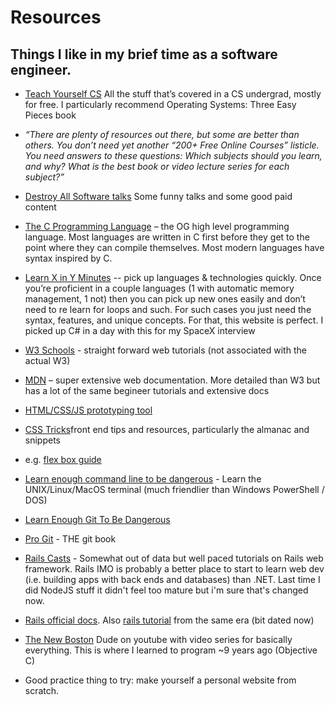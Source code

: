 # Resources

## Things I like in my brief time as a software engineer.

*   [Teach Yourself CS](https://teachyourselfcs.com/) All the stuff that’s covered in a CS undergrad, mostly for free. I particularly recommend Operating Systems: Three Easy Pieces book

*   _“There are plenty of resources out there, but some are better than others. You don’t need yet another “200+ Free Online Courses” listicle. You need answers to these questions: Which subjects should you learn, and why? What is the best book or video lecture series for each subject?”_

*   [Destroy All Software talks](https://www.destroyallsoftware.com/talks) Some funny talks and some good paid content
*   [The C Programming Language](https://github.com/germanoa/compiladores/blob/master/doc/ebook/The%20C%20Programming%20Language%20-%202nd%20Edition%20-%20Ritchie%20Kernighan.pdf) – the OG high level programming language. Most languages are written in C first before they get to the point where they can compile themselves. Most modern languages have syntax inspired by C.
*   [Learn X in Y Minutes](https://learnxinyminutes.com/) -- pick up languages & technologies quickly. Once you’re proficient in a couple languages (1 with automatic memory management, 1 not) then you can pick up new ones easily and don’t need to re learn for loops and such. For such cases you just need the syntax, features, and unique concepts. For that, this website is perfect. I picked up C# in a day with this for my SpaceX interview
*   [W3 Schools](https://www.w3schools.com/) - straight forward web tutorials (not associated with the actual W3)
*   [MDN](https://developer.mozilla.org/en-US/) – super extensive web documentation. More detailed than W3 but has a lot of the same begineer tutorials and extensive docs
*   [HTML/CSS/JS prototyping tool](https://codepen.io)
*   [CSS Tricks](https://css-tricks.com)front end tips and resources, particularly the almanac and snippets

*   e.g. [flex box guide](https://css-tricks.com/snippets/css/a-guide-to-flexbox/)

*   [Learn enough command line to be dangerous](https://www.learnenough.com/command-line-tutorial) - Learn the UNIX/Linux/MacOS terminal (much friendlier than Windows PowerShell / DOS)
*   [Learn Enough Git To Be Dangerous](https://www.learnenough.com/git-tutorial)
*   [Pro Git](https://git-scm.com/book/en/v2 ) - THE git book
*   [Rails Casts](http://railscasts.com/) - Somewhat out of data but well paced tutorials on Rails web framework. Rails IMO is probably a better place to start to learn web dev (i.e. building apps with back ends and databases) than .NET. Last time I did NodeJS stuff it didn't feel too mature but i'm sure that's changed now.
*   [Rails official docs](https://rubyonrails.org/). Also [rails tutorial](https://www.railstutorial.org/book) from the same era (bit dated now)
*   [The New Boston](https://www.youtube.com/user/thenewboston) Dude on youtube with video series for basically everything. This is where I learned to program ~9 years ago (Objective C)
*   Good practice thing to try: make yourself a personal website from scratch.
